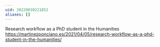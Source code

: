 ```yaml
---
uid: 20220830221852
aliases: []
---
```

Research workflow as a PhD student in the Humanities
https://martinezponciano.es/2021/04/05/research-workflow-as-a-phd-student-in-the-humanities/